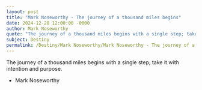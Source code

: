 ```yaml
---
layout: post
title: "Mark Noseworthy - The journey of a thousand miles begins"
date: 2024-12-28 12:00:00 -0000
author: Mark Noseworthy
quote: "The journey of a thousand miles begins with a single step; take it with intention and purpose."
subject: Destiny
permalink: /Destiny/Mark Noseworthy/Mark Noseworthy - The journey of a thousand miles begins
---
```


The journey of a thousand miles begins with a single step; take it with intention and purpose.

- Mark Noseworthy
